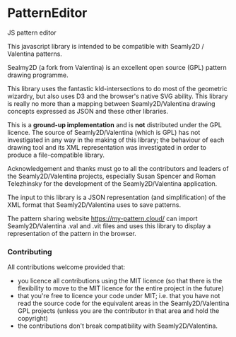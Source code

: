 # PatternEditor
JS pattern editor 

This javascript library is intended to be compatible with Seamly2D / Valentina patterns.  

Sealmy2D (a fork from Valentina) is an excellent open source (GPL) pattern drawing programme. 

This library uses the fantastic kld-intersections to do most of the geometric wizardry, but also uses D3 and the browser's native SVG ability.  This library is really no more than a mapping between Seamly2D/Valentina drawing concepts expressed as JSON and these other libraries.

This is a **ground-up implementation** and is **not** distributed under the GPL licence.  The source of Seamly2D/Valentina (which is GPL) has not investigated in any way in the making of this library; the behaviour of each drawing tool and its XML representation was investigated in order to produce a file-compatible library.

Acknowledgement and thanks must go to all the contributors and leaders of the Seamly2D/Valentina projects, especially Susan Spencer and Roman Telezhinsky for the development of the Seamly2D/Valentina application. 

The input to this library is a JSON representation (and simplification) of the XML format that Seamly2D/Valentina uses to save patterns. 

The pattern sharing website https://my-pattern.cloud/ can import Seamly2D/Valentina .val and .vit files and uses this library to display a representation of the pattern in the browser.




### Contributing
All contributions welcome provided that:

- you licence all contributions using the MIT licence (so that there is the flexibility to move to the MIT licence for the entire project in the future)
- that you're free to licence your code under MIT; i.e. that you have not read the source code for the equivalent areas in the Seamly2D/Valentina GPL projects (unless you are the contributor in that area and hold the copyright)
- the contributions don't break compatibility with Seamly2D/Valentina.



